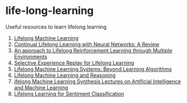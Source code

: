 # life-long-learning
Useful resources to learn lifelong learning


1. [Lifelong Machine Learning](https://www.cs.uic.edu/~liub/lifelong-machine-learning-draft.pdf)<br />
2. [Continual Lifelong Learning with Neural Networks: A Review](https://arxiv.org/abs/1802.07569)<br />
3. [An approach to Lifelong Reinforcement Learning through Multiple Environments](http://fumihide-tanaka.org/lab/content/files/research/Tanaka_EWLR-97.pdf)<br />
4. [Selective Experience Replay for Lifelong Learning](https://www.aaai.org/ocs/index.php/AAAI/AAAI18/paper/viewFile/16054/16703)<br />
5. [Lifelong Machine Learning Systems: Beyond Learning Algorithms](https://pdfs.semanticscholar.org/c4c2/97628ce68ebe14f5270313aef25c4dee9d6f.pdf)<br />
6. [Lifelong Machine Learning and Reasoning](https://www.researchgate.net/publication/286920204_Lifelong_Machine_Learning_and_Reasoning)<br />
7. [ifelong Machine Learning Synthesis Lectures on Artificial Intelligence and Machine Learning](https://www.morganclaypool.com/doi/abs/10.2200/S00737ED1V01Y201610AIM033)<br />
8. [Lifelong Learning for Sentiment Classification](https://arxiv.org/pdf/1801.02808.pdf)<br />
